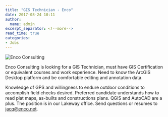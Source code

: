 ```yaml
---
title: "GIS Technician - Enco"
date: 2017-08-24 10:11
author:
  name: admin
excerpt_separator: <!--more-->
read_time: true
categories:
- Jobs
---
```


![Enco Consulting](/prototype2/assets/img/blog/enco.png)

Enco Consulting is looking for a GIS Technician, must have GIS Certification or equivalent courses and work experience. Need to know the ArcGIS Desktop platform and be comfortable editing and annotation data.
<!--more-->

Knowledge of GPS and willingness to endure outdoor conditions to accomplish field checks desired. Preferred candidate understands how to read plat maps, as-builts and constructions plans. QGIS and AutoCAD are a plus. The position is in our Lakeway office. Send questions or resumes to [jacq@enco.net](mailto:jacq@enco.net).
